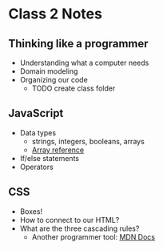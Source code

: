# Class 2 Notes

## Thinking like a programmer
- Understanding what a computer needs
- Domain modeling
- Organizing our code
    - TODO create class folder

## JavaScript
- Data types
    - strings, integers, booleans, arrays
    - [Array reference](../dan-arrays.md)
- If/else statements
- Operators

## CSS
- Boxes!
- How to connect to our HTML?
- What are the three cascading rules?
    - Another programmer tool: [MDN Docs](https://developer.mozilla.org/en-US/docs/Learn/CSS/Introduction_to_CSS/Cascade_and_inheritance)